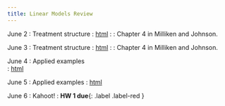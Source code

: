 ```yaml
---
title: Linear Models Review
---
```


June 2
: Treatment structure
  : [html](#)
: 
  : Chapter 4 in Milliken and Johnson. 

June 3
: Treatment structure
  : [html](#)
: 
  : Chapter 4 in Milliken and Johnson. 

June 4
: Applied examples  
  : [html](#)

June 5
: Applied examples 
  : [html](#)

June 6
: Kahoot!
  : **HW 1 due**{: .label .label-red }
